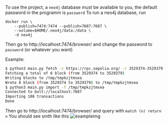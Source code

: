 To use the project, a `neo4j` database must be available to you, the default password in the programm is `password`
To run a neo4j database, run
```
docker run \            
    --publish=7474:7474 --publish=7687:7687 \
    --volume=$HOME/.neo4j/data:/data \
    -d neo4j
```
Then go to http://localhost:7474/browser/ and change the password to `password` (or whatever you want)

Example:
```bash
$ python3 main.py fetch -c https://rpc.sepolia.org/ -r 3529374-3529379
Fetching a total of 6 block (from 3529374 to 3529379)
Writing blocks to /tmp/tmpkzjtmsea
Wrote 6 block (from 3529374 to 3529379) to /tmp/tmpkzjtmsea
$ python3 main.py import -f /tmp/tmpkzjtmsea                          
Connected to bolt://localhost:7687
Importing 186 transactions
Done
```

Then go to http://localhost:7474/browser/ and query with `match (n) return n`
You should see smth like this
![exampleimg](https://cdn.discordapp.com/attachments/462676451045408768/1117003294167011358/image.png)
